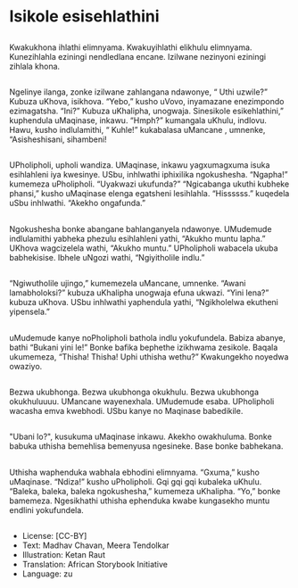 # Isikole esisehlathini

##
Kwakukhona ihlathi elimnyama.
Kwakuyihlathi elikhulu elimnyama.
Kunezihlahla eziningi nendledlana encane.
Izilwane nezinyoni eziningi zihlala khona.

##
Ngelinye ilanga, zonke izilwane zahlangana ndawonye, “ Uthi uzwile?”
Kubuza uKhova, isikhova. “Yebo,” kusho uVovo, inyamazane enezimpondo ezimagatsha.
“Ini?” Kubuza uKhalipha, unogwaja. Sinesikole esikehlathini,” kuphendula uMaqinase, inkawu.
“Hmph?” kumangala uKhulu, indlovu. Hawu, kusho indlulamithi, “ Kuhle!” kukabalasa uMancane , umnenke, “Asisheshisani, sihambeni!

##
UPholipholi, upholi wandiza. UMaqinase, inkawu yagxumagxuma isuka esihlahleni iya kwesinye.
USbu, inhlwathi iphixilika ngokushesha.
“Ngapha!” kumemeza uPholipholi. “Uyakwazi ukufunda?”
“Ngicabanga ukuthi kubheke phansi,” kusho uMaqinase elenga egatsheni lesihlahla.
“Hissssss.” kuqedela uSbu inhlwathi. “Akekho ongafunda.”

##
Ngokushesha bonke abangane bahlanganyela ndawonye.
UMudemude indlulamithi yabheka phezulu esihlahleni yathi, “Akukho muntu lapha.”
UKhova wagcizelela wathi, “Akukho muntu.” UPholipholi wabacela ukuba
babhekisise.
Ibhele uNgozi wathi, “Ngiyitholile indlu.”

##
“Ngiwutholile ujingo,” kumemezela uMancane, umnenke.
“Awani lamabholoksi?” kubuza uKhalipha unogwaja efuna ukwazi.
“Yini lena?” kubuza uKhova.
USbu inhlwathi yaphendula yathi, “Ngikholelwa ekutheni yipensela.”

##
uMudemude kanye noPholipholi bathola indlu yokufundela.
Babiza abanye, bathi “Bukani yini le!”
Bonke bafika bephethe izikhwama zesikole.
Baqala ukumemeza, “Thisha! Thisha! Uphi uthisha wethu?”
Kwakungekho noyedwa owaziyo.

##
Bezwa ukubhonga. Bezwa ukubhonga okukhulu. Bezwa ukubhonga okukhuluuuu.
UMancane wayenexhala. UMudemude esaba.
UPholipholi wacasha emva kwebhodi.
USbu kanye no Maqinase babedikile.

##
"Ubani lo?", kusukuma uMaqinase inkawu. Akekho owakhuluma.
Bonke babuka uthisha bemehlisa bemenyusa ngesineke.
Base bonke babhekana.

##
Uthisha waphenduka wabhala ebhodini elimnyama.
“Gxuma,” kusho uMaqinase.
“Ndiza!” kusho uPholipholi.
Gqi gqi gqi kubaleka uKhulu.
“Baleka, baleka, baleka ngokushesha,” kumemeza uKhalipha.
“Yo,” bonke bamemeza.
Ngesikhathi uthisha ephenduka kwabe kungasekho muntu endlini yokufundela.

##
* License: [CC-BY]
* Text: Madhav Chavan, Meera Tendolkar
* Illustration: Ketan Raut
* Translation: African Storybook Initiative
* Language: zu
